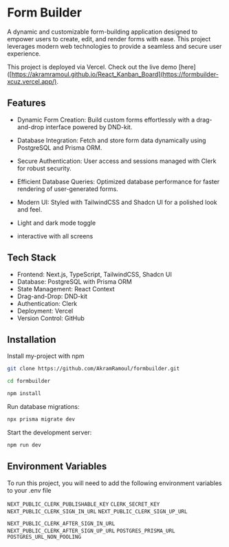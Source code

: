 
# Form Builder


A dynamic and customizable form-building application designed to empower users to create, edit, and render forms with ease. This project leverages modern web technologies to provide a seamless and secure user experience.

This project is deployed via Vercel. Check out the live demo [here]([https://akramramoul.github.io/React_Kanban_Board](https://formbuilder-xcuz.vercel.app/).




## Features

- Dynamic Form Creation: Build custom forms effortlessly with a drag-and-drop interface powered by DND-kit.
- Database Integration: Fetch and store form data dynamically using PostgreSQL and Prisma ORM.
- Secure Authentication: User access and sessions managed with Clerk for robust security.
- Efficient Database Queries: Optimized database performance for faster rendering of user-generated forms.
- Modern UI: Styled with TailwindCSS and Shadcn UI for a polished look and feel.

- Light and dark mode toggle

- interactive with all screens
## Tech Stack

- Frontend: Next.js, TypeScript, TailwindCSS, Shadcn UI
- Database: PostgreSQL with Prisma ORM
- State Management: React Context
- Drag-and-Drop: DND-kit
- Authentication: Clerk
- Deployment: Vercel
- Version Control: GitHub
## Installation

Install my-project with npm

```bash
git clone https://github.com/AkramRamoul/formbuilder.git

cd formbuilder

npm install
```

Run database migrations:

```bash
npx prisma migrate dev
```
Start the development server:

```bash
npm run dev
```
## Environment Variables

To run this project, you will need to add the following environment variables to your .env file

`NEXT_PUBLIC_CLERK_PUBLISHABLE_KEY`
`CLERK_SECRET_KEY`
`NEXT_PUBLIC_CLERK_SIGN_IN_URL`
`NEXT_PUBLIC_CLERK_SIGN_UP_URL`

`NEXT_PUBLIC_CLERK_AFTER_SIGN_IN_URL`
`NEXT_PUBLIC_CLERK_AFTER_SIGN_UP_URL`
`POSTGRES_PRISMA_URL`
`POSTGRES_URL_NON_POOLING`

